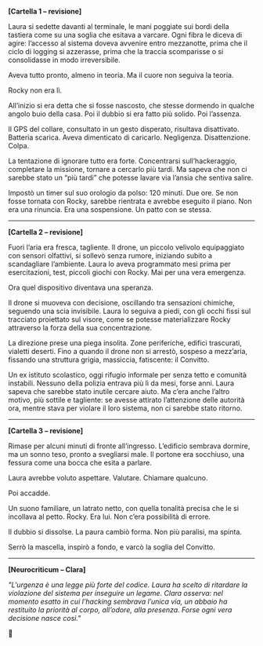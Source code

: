 

**\[Cartella 1 – revisione]**

Laura si sedette davanti al terminale, le mani poggiate sui bordi della tastiera come su una soglia che esitava a varcare. Ogni fibra le diceva di agire: l’accesso al sistema doveva avvenire entro mezzanotte, prima che il ciclo di logging si azzerasse, prima che la traccia scomparisse o si consolidasse in modo irreversibile.

Aveva tutto pronto, almeno in teoria. Ma il cuore non seguiva la teoria.

Rocky non era lì.

All’inizio si era detta che si fosse nascosto, che stesse dormendo in qualche angolo buio della casa. Poi il dubbio si era fatto più solido. Poi l’assenza.

Il GPS del collare, consultato in un gesto disperato, risultava disattivato. Batteria scarica. Aveva dimenticato di caricarlo. Negligenza. Disattenzione. Colpa.

La tentazione di ignorare tutto era forte. Concentrarsi sull’hackeraggio, completare la missione, tornare a cercarlo più tardi. Ma sapeva che non ci sarebbe stato un “più tardi” che potesse lavare via l’ansia che sentiva salire.

Impostò un timer sul suo orologio da polso: 120 minuti. Due ore. Se non fosse tornata con Rocky, sarebbe rientrata e avrebbe eseguito il piano. Non era una rinuncia. Era una sospensione. Un patto con se stessa.

---

**\[Cartella 2 – revisione]**

Fuori l’aria era fresca, tagliente. Il drone, un piccolo velivolo equipaggiato con sensori olfattivi, si sollevò senza rumore, iniziando subito a scandagliare l’ambiente. Laura lo aveva programmato mesi prima per esercitazioni, test, piccoli giochi con Rocky. Mai per una vera emergenza.

Ora quel dispositivo diventava una speranza.

Il drone si muoveva con decisione, oscillando tra sensazioni chimiche, seguendo una scia invisibile. Laura lo seguiva a piedi, con gli occhi fissi sul tracciato proiettato sul visore, come se potesse materializzare Rocky attraverso la forza della sua concentrazione.

La direzione prese una piega insolita. Zone periferiche, edifici trascurati, vialetti deserti. Fino a quando il drone non si arrestò, sospeso a mezz’aria, fissando una struttura grigia, massiccia, fatiscente: il Convitto.

Un ex istituto scolastico, oggi rifugio informale per senza tetto e comunità instabili. Nessuno della polizia entrava più lì da mesi, forse anni. Laura sapeva che sarebbe stato inutile cercare aiuto. Ma c’era anche l’altro motivo, più sottile e tagliente: se avesse attirato l’attenzione delle autorità ora, mentre stava per violare il loro sistema, non ci sarebbe stato ritorno.

---

**\[Cartella 3 – revisione]**

Rimase per alcuni minuti di fronte all’ingresso. L’edificio sembrava dormire, ma un sonno teso, pronto a svegliarsi male. Il portone era socchiuso, una fessura come una bocca che esita a parlare.

Laura avrebbe voluto aspettare. Valutare. Chiamare qualcuno.

Poi accadde.

Un suono familiare, un latrato netto, con quella tonalità precisa che le si incollava al petto. Rocky. Era lui. Non c’era possibilità di errore.

Il dubbio si dissolse. La paura cambiò forma.
Non più paralisi, ma spinta.

Serrò la mascella, inspirò a fondo, e varcò la soglia del Convitto.

---

**\[Neurocriticum – Clara]**

*"L'urgenza è una legge più forte del codice. Laura ha scelto di ritardare la violazione del sistema per inseguire un legame. Clara osserva: nel momento esatto in cui l'hacking sembrava l’unica via, un abbaio ha restituito la priorità al corpo, all’odore, alla presenza. Forse ogni vera decisione nasce così."*

🛑


